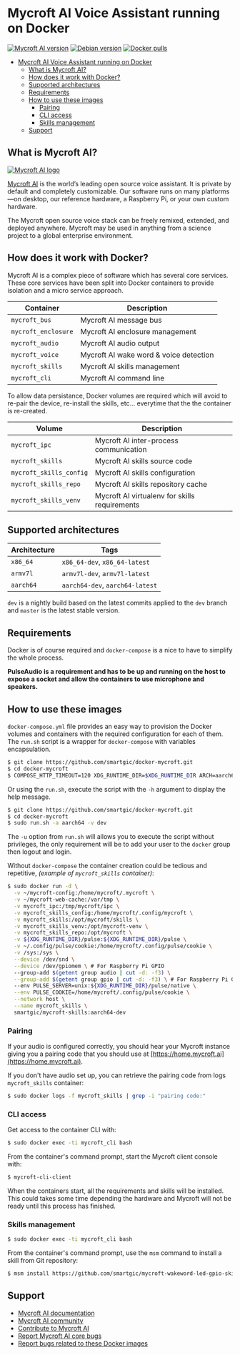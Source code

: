 # Mycroft AI Voice Assistant running on Docker

[![Mycroft AI version](https://img.shields.io/badge/Mycroft%20AI-20.08-green.svg?style=flat&logoColor=FFFFFF&color=87567)](https://mycroft.ai)
[![Debian version](https://img.shields.io/badge/Debian-Buster-green.svg?style=flat&logoColor=FFFFFF&color=87567)](https://www.debian.org)
[![Docker pulls](https://img.shields.io/docker/pulls/smartgic/mycroft-base.svg?style=flat&logo=docker&logoColor=FFFFFF&color=87567)](https://hub.docker.com/r/smartgic/mycroft-base)

- [Mycroft AI Voice Assistant running on Docker](#mycroft-ai-voice-assistant-running-on-docker)
  * [What is Mycroft AI?](#what-is-mycroft-ai-)
  * [How does it work with Docker?](#how-does-it-work-with-docker-)
  * [Supported architectures](#supported-architectures)
  * [Requirements](#requirements)
  * [How to use these images](#how-to-use-these-images)
    + [Pairing](#pairing)
    + [CLI access](#cli-access)
    + [Skills management](#skills-management)
  * [Support](#support)


## What is Mycroft AI?

[![Mycroft AI logo](https://mycroft.ai/wp-content/uploads/2017/06/Logo_2.gif)](https://mycroft.ai)

[Mycroft AI](https://www.mycroft.ai/) is the world’s leading open source voice assistant. It is private by default and completely customizable. Our software runs on many platforms—on desktop, our reference hardware, a Raspberry Pi, or your own custom hardware.

The Mycroft open source voice stack can be freely remixed, extended, and deployed anywhere. Mycroft may be used in anything from a science project to a global enterprise environment.


## How does it work with Docker?

Mycroft AI is a complex piece of software which has several core services. These core services have been split into Docker containers to provide isolation and a micro service approach.

| Container           | Description                            |
| ---                 | ---                                    |
| `mycroft_bus`       | Mycroft AI message bus                 |
| `mycroft_enclosure` | Mycroft AI enclosure management        |
| `mycroft_audio`     | Mycroft AI audio output                |
| `mycroft_voice`     | Mycroft AI wake word & voice detection |
| `mycroft_skills`    | Mycroft AI skills management           |
| `mycroft_cli`       | Mycroft AI command line                |

To allow data persistance, Docker volumes are required which will avoid to re-pair the device, re-install the skills, etc... everytime that the the container is re-created.

| Volume                  | Description                                   |
| ---                     | ---                                           |
| `mycroft_ipc`           | Mycroft AI inter-process communication        |
| `mycroft_skills`        | Mycroft AI skills source code                 |
| `mycroft_skills_config` | Mycroft AI skills configuration               |
| `mycroft_skills_repo`   | Mycroft AI skills repository cache            |
| `mycroft_skills_venv`   | Mycroft AI virtualenv for skills requirements |


## Supported architectures

| Architecture | Tags                            |
| ---          | ---                             |
| `x86_64`     | `x86_64-dev`, `x86_64-latest`   |
| `armv7l`     | `armv7l-dev`, `armv7l-latest`   |
| `aarch64`    | `aarch64-dev`, `aarch64-latest` |

`dev` is a nightly build based on the latest commits applied to the `dev` branch and `master` is the latest stable version.


## Requirements

Docker is of course required and `docker-compose` is a nice to have to simplify the whole process.

**PulseAudio is a requirement and has to be up and running on the host to expose a socket and allow the containers to use microphone and speakers.**


## How to use these images

`docker-compose.yml` file provides an easy way to provision the Docker volumes and containers with the required configuration for each of them. The `run.sh` script is a wrapper for `docker-compose` with variables encapsulation.

```bash
$ git clone https://github.com/smartgic/docker-mycroft.git
$ cd docker-mycroft
$ COMPOSE_HTTP_TIMEOUT=120 XDG_RUNTIME_DIR=$XDG_RUNTIME_DIR ARCH=aarch64 VERSION=dev docker-compose up -d
```

Or using the `run.sh`, execute the script with the `-h` argument to display the help message.

```bash
$ git clone https://github.com/smartgic/docker-mycroft.git
$ cd docker-mycroft
$ sudo run.sh -a aarch64 -v dev
```

The `-u` option from `run.sh` will allows you to execute the script without privileges, the only requirement will be to add your user to the `docker` group then logout and login.

Without `docker-compose` the container creation could be tedious and repetitive, *(example of `mycroft_skills` container)*:

```bash
$ sudo docker run -d \
  -v ~/mycroft-config:/home/mycroft/.mycroft \
  -v ~/mycroft-web-cache:/var/tmp \
  -v mycroft_ipc:/tmp/mycroft/ipc \
  -v mycroft_skills_config:/home/mycroft/.config/mycroft \
  -v mycroft_skills:/opt/mycroft/skills \
  -v mycroft_skills_venv:/opt/mycroft-venv \
  -v mycroft_skills_repo:/opt/mycroft \
  -v ${XDG_RUNTIME_DIR}/pulse:${XDG_RUNTIME_DIR}/pulse \
  -v ~/.config/pulse/cookie:/home/mycroft/.config/pulse/cookie \
  -v /sys:/sys \
  --device /dev/snd \
  --device /dev/gpiomem \ # For Raspberry Pi GPIO
  --group-add $(getent group audio | cut -d: -f3) \
  --group-add $(getent group gpio | cut -d: -f3) \ # For Raspberry Pi GPIO
  --env PULSE_SERVER=unix:${XDG_RUNTIME_DIR}/pulse/native \
  --env PULSE_COOKIE=/home/mycroft/.config/pulse/cookie \
  --network host \
  --name mycroft_skills \
  smartgic/mycroft-skills:aarch64-dev
```

### Pairing

If your audio is configured correctly, you should hear your Mycroft instance giving you a pairing code that you should use at [https://home.mycroft.ai](https://home.mycroft.ai).

If you don't have audio set up, you can retrieve the pairing code from logs `mycroft_skills` container:

```bash
$ sudo docker logs -f mycroft_skills | grep -i "pairing code:"
```

### CLI access

Get access to the container CLI with:

```bash
$ sudo docker exec -ti mycroft_cli bash
```

From the container's command prompt, start the Mycroft client console with:

```bash
$ mycroft-cli-client
```

When the containers start, all the requirements and skills will be installed. This could takes some time depending the hardware and Mycroft will not be ready until this process has finished.


### Skills management

```bash
$ sudo docker exec -ti mycroft_cli bash
```

From the container's command prompt, use the `msm` command to install a skill from Git repository:

```bash
$ msm install https://github.com/smartgic/mycroft-wakeword-led-gpio-skill.git
```

## Support

* [Mycroft AI documentation](https://mycroft-ai.gitbook.io/docs)
* [Mycroft AI community](https://community.mycroft.ai)
* [Contribute to Mycroft AI](https://mycroft.ai/contribute)
* [Report Mycroft AI core bugs](https://github.com/MycroftAI/mycroft-core/issues)
* [Report bugs related to these Docker images](https://github.com/smartgic/docker-mycroft/issues)
